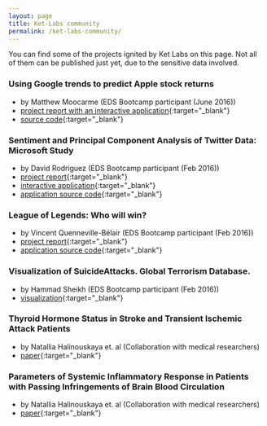 ```yaml
---
layout: page
title: Ket-Labs community
permalink: /ket-labs-community/
---
```


You can find some of the projects ignited by Ket Labs on this page. Not all of them can be published just yet, due to the sensitive data involved. 


###  Using Google trends to predict Apple stock returns
*  by Matthew Moocarme (EDS Bootcamp participant (June 2016))
*  [project report with an interactive application](https://moocarme.github.io/AppleStockPred/){:target="_blank"}
*  [source code](https://github.com/moocarme/Stock-return-predictor){:target="_blank"}


###  Sentiment and Principal Component Analysis of Twitter Data: Microsoft Study
*  by David Rodriguez (EDS Bootcamp participant (Feb 2016))
*  [project report](https://github.com/dr-rodriguez/Twitter-Sentiment-PCA/blob/master/microsoft_analysis.md){:target="_blank"}
*  [interactive application](https://dr-rodriguez.shinyapps.io/twitter_analysis/){:target="_blank"}
*  [application source code](https://github.com/dr-rodriguez/Twitter-Analysis-Shiny-App){:target="_blank"}


### League of Legends: Who will win?
* by Vincent Quenneville-Bélair (EDS Bootcamp participant (Feb 2016))
* [project report](https://github.com/vincentqb/league-of-legends/blob/master/README.md){:target="_blank"}
* [application source code](https://github.com/vincentqb/league-of-legends){:target="_blank"}    


### Visualization of SuicideAttacks. Global Terrorism Database.
* by Hammad Sheikh (EDS Bootcamp participant (Feb 2016))
* [visualization](http://www.linkedin.com/redir/redirect?url=https%3A%2F%2Ftwitter%2Ecom%2FHammadSheikh%2Fstatus%2F715686173247725568&urlhash=NQ_5&_t=tracking_anet){:target="_blank"}    


### Thyroid Hormone Status in Stroke and Transient Ischemic Attack Patients

* by Natallia Halinouskaya et. al (Collaboration with medical researchers)
* [paper](http://www.neuroseminarai.lt/uploads/Neuro_2015_Nr3_207-209.pdf){:target="_blank"}

### Parameters of Systemic Inflammatory Response in Patients with Passing Infringements of Brain Blood Circulation

* by Natallia Halinouskaya et. al (Collaboration with medical researchers)
* [paper](http://sciencedomain.org/abstract/14153){:target="_blank"} 
    